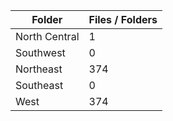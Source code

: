 | Folder        |   Files / Folders |
|---------------|-------------------|
| North Central |                 1 |
| Southwest     |                 0 |
| Northeast     |               374 |
| Southeast     |                 0 |
| West          |               374 |